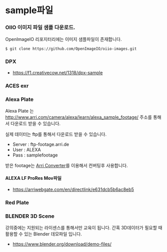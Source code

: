 # sample파일

### OIIO 이미지 파일 샘플 다운로드.
OpenImageIO 리포지터리에는 이미지 샘플파일이 존재합니다.
```
$ git clone https://github.com/OpenImageIO/oiio-images.git
```

### DPX
- https://f1.creativecow.net/1318/dpx-sample

### ACES exr

### Alexa Plate
Alexa Plate 는 http://www.arri.com/camera/alexa/learn/alexa_sample_footage/ 주소를 통해서 다운로드 받을 수 있습니다.

실제 데이터는 ftp를 통해서 다운로드 받을 수 있습니다.

- Server : ftp-footage.arri.de
- User : ALEXA
- Pass : samplefootage

받은 footage는 [Arri Converter](http://www.arri.com/camera/alexa/tools/arriraw_converter/)를 이용해서 컨버팅후 사용합니다.

#### ALEXA LF ProRes Mov파일
- https://arriwebgate.com/en/directlink/e631dcb5b6ac8eb5

### Red Plate

### BLENDER 3D Scene
강의중에는 지원되는 라이센스를 통해서만 교육이 됩니다. 간혹 3D데이터가 필요할 때 활용할 수 있는 Blender 데모파일 입니다.

- https://www.blender.org/download/demo-files/
